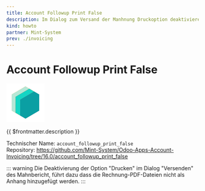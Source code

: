 ```yaml
---
title: Account Followup Print False
description: Im Dialog zum Versand der Manhnung Druckoption deaktivieren.
kind: howto
partner: Mint-System
prev: ./invoicing
---
```

# Account Followup Print False

![icon_oms_box](attachments/icons_odoo_mint_system.png)

{{ $frontmatter.description }}

Technischer Name: `account_followup_print_false`\
Repository: <https://github.com/Mint-System/Odoo-Apps-Account-Invoicing/tree/16.0/account_followup_print_false>

::: warning
Die Deaktivierung der Option "Drucken" im Dialog "Versenden" des Mahnbericht, führt dazu dass die Rechnung-PDF-Dateien nicht als Anhang hinzugefügt werden.
:::
